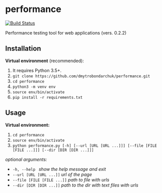 performance
===========
[![Build Status](https://travis-ci.org/dmytrobondarchuk/performance.svg?branch=master)](https://travis-ci.org/dmytrobondarchuk/performance)
    
Performance testing tool for web applications (vers. 0.2.2)

Installation
------------
**Virtual environment** (recommended):

1. It requires Python 3.5+.
2. `git clone https://github.com/dmytrobondarchuk/performance.git`
3. `cd performance`
4. `python3 -m venv env`
5. `source env/bin/activate`
6. `pip install -r requirements.txt`

Usage
-----
**Virtual environment:**
1. ```cd performance```
2. ```source env/bin/activate```
3. ```python performance.py [-h] [--url [URL [URL ...]]] [--file [FILE [FILE ...]]] [--dir [DIR [DIR ...]]]```


_optional arguments:_
  - `-h, --help `
                        _show the help message and exit_
  - `--url [URL [URL ...]]`
                        _url of the page_
  - `--file [FILE [FILE ...]]`
                        _path to file with urls_
  - `--dir [DIR [DIR ...]]`
                        _path to the dir with text files with urls_


